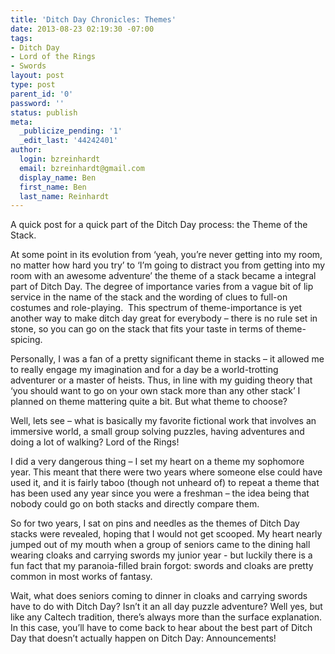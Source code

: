 ```yaml
---
title: 'Ditch Day Chronicles: Themes'
date: 2013-08-23 02:19:30 -07:00
tags:
- Ditch Day
- Lord of the Rings
- Swords
layout: post
type: post
parent_id: '0'
password: ''
status: publish
meta:
  _publicize_pending: '1'
  _edit_last: '44242401'
author:
  login: bzreinhardt
  email: bzreinhardt@gmail.com
  display_name: Ben
  first_name: Ben
  last_name: Reinhardt
---
```


<p>A quick post for a quick part of the Ditch Day process: the Theme of the Stack.</p>
<p>At some point in its evolution from ‘yeah, you’re never getting into my room, no matter how hard you try’ to ‘I’m going to distract you from getting into my room with an awesome adventure’ the theme of a stack became a integral part of Ditch Day. The degree of importance varies from a vague bit of lip service in the name of the stack and the wording of clues to full-on costumes and role-playing.  This spectrum of theme-importance is yet another way to make ditch day great for everybody – there is no rule set in stone, so you can go on the stack that fits your taste in terms of theme-spicing.</p>
<p>Personally, I was a fan of a pretty significant theme in stacks – it allowed me to really engage my imagination and for a day be a world-trotting adventurer or a master of heists. Thus, in line with my guiding theory that ‘you should want to go on your own stack more than any other stack’ I planned on theme mattering quite a bit. But what theme to choose?</p>
<p>Well, lets see – what is basically my favorite fictional work that involves an immersive world, a small group solving puzzles, having adventures and doing a lot of walking? Lord of the Rings!</p>
<p>I did a very dangerous thing – I set my heart on a theme my sophomore year. This meant that there were two years where someone else could have used it, and it is fairly taboo (though not unheard of) to repeat a theme that has been used any year since you were a freshman – the idea being that nobody could go on both stacks and directly compare them.</p>
<p>So for two years, I sat on pins and needles as the themes of Ditch Day stacks were revealed, hoping that I would not get scooped. My heart nearly jumped out of my mouth when a group of seniors came to the dining hall wearing cloaks and carrying swords my junior year - but luckily there is a fun fact that my paranoia-filled brain forgot: swords and cloaks are pretty common in most works of fantasy.</p>
<p>Wait, what does seniors coming to dinner in cloaks and carrying swords have to do with Ditch Day? Isn’t it an all day puzzle adventure? Well yes, but like any Caltech tradition, there’s always more than the surface explanation. In this case, you’ll have to come back to hear about the best part of Ditch Day that doesn’t actually happen on Ditch Day: Announcements!</p>
